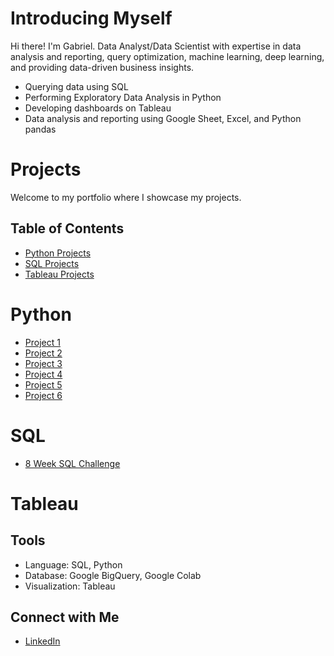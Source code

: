 # Introducing Myself

Hi there! I'm Gabriel. Data Analyst/Data Scientist with expertise in data analysis and reporting, query optimization, machine learning, deep learning, and providing data-driven business insights.
  * Querying data using SQL
  * Performing Exploratory Data Analysis in Python
  * Developing dashboards on Tableau
  * Data analysis and reporting using Google Sheet, Excel, and Python pandas

# Projects
Welcome to my portfolio where I showcase my projects.

## Table of Contents

- [Python Projects](#Python)
- [SQL Projects](#SQL)
- [Tableau Projects](#Tableau)

# Python
- [Project 1](https://github.com/jgabrielg99/Python/blob/main/Project_1.ipynb)
- [Project 2](https://github.com/jgabrielg99/Python/blob/main/Project_2.ipynb)
- [Project 3](https://github.com/jgabrielg99/Python/blob/main/Project_3.ipynb1)
- [Project 4](https://github.com/jgabrielg99/Python/blob/main/Project_4.ipynb)
- [Project 5](https://github.com/jgabrielg99/Python/blob/main/Project_5.ipynb)
- [Project 6](https://github.com/jgabrielg99/Python/blob/main/Project_7.ipynb)

# SQL
- [8 Week SQL Challenge](https://github.com/jgabrielg99/8-Week-SQL-Challenge)

# Tableau

## Tools
  * Language: SQL, Python
  * Database: Google BigQuery, Google Colab
  * Visualization: Tableau

## Connect with Me
  * [LinkedIn](https://www.linkedin.com/in/gabrielsoboe?utm_source=share&utm_campaign=share_via&utm_content=profile&utm_medium=android_app)

